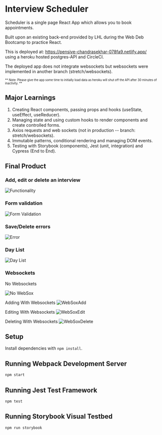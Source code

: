 # Interview Scheduler
Scheduler is a single page React App which allows you to book appointments. 

Built upon an existing back-end provided by LHL during the Web Deb Bootcamp to practice React. 

This is deployed at: https://pensive-chandrasekhar-078fa9.netlify.app/ using a heroku hosted postgres-API and CircleCI. 

The deployed app does not integrate websockets but websockets were implemented in another branch (stretch/websockets).

<sub><sup> ** Note: Please give the app some time to initially load data as heroku will shut off the API after 30 minutes of inactivity. ** </sup></sub>


## Major Learnings

1. Creating React components, passing props and hooks (useState, useEffect, useReducer).
2. Managing state and using custom hooks to render components and create controlled forms.
3. Axios requests and web sockets (not in production -- branch: stretch/websockets).
4. Immutable patterns, conditional rendering and managing DOM events.
5. Testing with Storybook (components), Jest (unit, integration) and Cypress (End to End).

## Final Product
### Add, edit or delete an interview
![Functionality](https://media0.giphy.com/media/7CM2xLpSiEyxBpuxsE/giphy.gif?cid=790b7611581c38031676d760992b2ee2e37fcaf842daaad3&rid=giphy.gif&ct=g)

### Form validation
![Form Validation](https://media1.giphy.com/media/pzoAIfkdIvKjd7EuJ9/giphy.gif?cid=790b761195729ef50f296705b6c68f315a96c85eddc65ff7&rid=giphy.gif&ct=g)

### Save/Delete errors
![Error](https://media4.giphy.com/media/ZrgFcwYnOyVVp9HDy1/giphy.gif?cid=790b7611c30be1315b5c4e091a7eb2b14810f2b4afc05f1b&rid=giphy.gif&ct=g)

### Day List
![Day List]()

### Websockets
No Websockets

![No WebSox](https://media0.giphy.com/media/ESNLvs2C7kXUV3SzUx/giphy.gif?cid=790b76116d762f69007a08263af1e3b292e849afa5aac0cf&rid=giphy.gif&ct=g)

Adding With Websockets
![WebSoxAdd](https://media4.giphy.com/media/1ZsyED6RzyGalPNwIK/giphy.gif?cid=790b761160f64233e9060af4e922a0eb31c8b98ac2122f33&rid=giphy.gif&ct=g)

Editing With Websockets
![WebSoxEdit](https://media4.giphy.com/media/VqgnFW88GWDWiV7CC1/giphy.gif?cid=790b761143fe47a6fdd42f740771c9d6ef74b9ac1129b47b&rid=giphy.gif&ct=g)

Deleting With Websockets
![WebSoxDelete](https://media2.giphy.com/media/Ip2W39FZwr7yq4xKtX/giphy.gif?cid=790b7611374b15329a862b11f81288667dcdc3c60f12225a&rid=giphy.gif&ct=g)


## Setup

Install dependencies with `npm install`.

## Running Webpack Development Server

```sh
npm start
```

## Running Jest Test Framework

```sh
npm test
```

## Running Storybook Visual Testbed

```sh
npm run storybook
```
